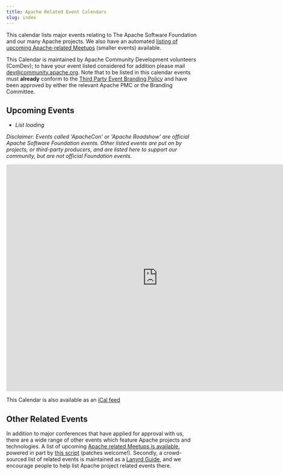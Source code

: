 ```yaml
---
title: Apache Related Event Calendars
slug: index
---
```


This calendar lists major events relating to The Apache Software Foundation
and our many Apache projects.  We also have an automated
[listing of upcoming Apache-related Meetups][5] (smaller events) available.

This Calendar is maintained by Apache Community Development volunteers (ComDev);
to have your event listed considered for addition please mail [dev@community.apache.org][1].
Note that to be listed in this calendar events must <b>already</b> conform
to the [Third Party Event Branding Policy][2] and have been approved by
either the relevant Apache PMC or the Branding Committee.

## Upcoming Events
<ul id="events">
 <li><i>List loading</i></li>
</ul>

<em>Disclaimer: Events called 'ApacheCon' or 'Apache Roadshow' are
official Apache Software Foundation events. Other listed events are put
on by projects, or third-party producers, and are listed here to support
our community, but are not official Foundation events.</em>

<iframe src="https://www.google.com/calendar/embed?src=nerseigospses068jd57bk5ar8%40group.calendar.google.com&ctz=America/New_York"
style="border: 0" width="800" height="600" frameborder="0" scrolling="no"></iframe>

This Calendar is also available as an [iCal feed][3]

<script src="/js/jquery-1.9.1.min.js"></script>
<script src="https://events.apache.org/js/events-calendar.js"></script>
<script src="https://apis.google.com/js/client.js"></script>

## Other Related Events

In addition to major conferences that have applied for approval with us, there are a wide range of other
events which feature Apache projects and technologies. A list of upcoming
[Apache related Meetups is available][5], powered in part by [this script][6]
(patches welcome!). Secondly, a crowd-sourced list of related events is maintained
as a [Lanyrd Guide][4], and we encourage people to help list
Apache project related events there.

  [1]: mailto:dev@community.apache.org
  [2]: http://www.apache.org/foundation/marks/events.html
  [3]: https://www.google.com/calendar/ical/nerseigospses068jd57bk5ar8%40group.calendar.google.com/public/basic.ics
  [4]: http://lanyrd.com/guides/apache-software-and-technologies/
  [5]: http://www.apache.org/events/meetups.html
  [6]: https://svn.apache.org/repos/asf/comdev/tools/get_meetups
